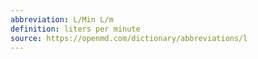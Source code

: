 ```yaml
---
abbreviation: L/Min L/m
definition: liters per minute
source: https://openmd.com/dictionary/abbreviations/l
---
```

